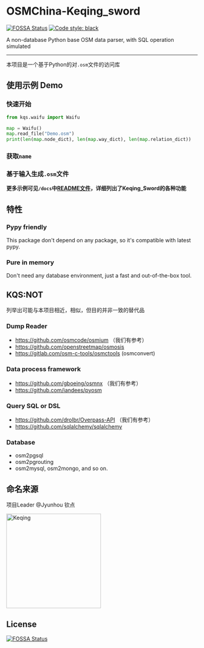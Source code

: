 # OSMChina-Keqing_sword

[![FOSSA Status](https://app.fossa.com/api/projects/git%2Bgithub.com%2FOSMChina%2FOSMChina-Keqing_Sword.svg?type=shield)](https://app.fossa.com/projects/git%2Bgithub.com%2FOSMChina%2FOSMChina-Keqing_Sword?ref=badge_shield)
<a href="https://github.com/psf/black"><img alt="Code style: black" src="https://img.shields.io/badge/code%20style-black-000000.svg"></a>

A non-database Python base OSM data parser, with SQL operation simulated 

----------

本项目是一个基于Python的对`.osm`文件的访问库

## 使用示例 Demo

### 快速开始

```python
from kqs.waifu import Waifu

map = Waifu()
map.read_file("Demo.osm")
print(len(map.node_dict), len(map.way_dict), len(map.relation_dict))
```

### 获取`name`

### 基于输入生成`.osm`文件

**更多示例可见`/docs`中[README文件](/docs/README.md)，详细列出了Keqing_Sword的各种功能**

## 特性

### Pypy friendly

This package don't depend on any package, so it's compatible with latest pypy.

### Pure in memory

Don't need any database environment, just a fast and out-of-the-box tool.

## KQS:NOT

列举出可能与本项目相近，相似，但目的并非一致的替代品

### Dump Reader

+ https://github.com/osmcode/osmium （我们有参考）
+ https://github.com/openstreetmap/osmosis
+ https://gitlab.com/osm-c-tools/osmctools (osmconvert)

### Data process framework

+ https://github.com/gboeing/osmnx （我们有参考）
+ https://github.com/iandees/pyosm

### Query SQL or DSL

+ https://github.com/drolbr/Overpass-API （我们有参考）
+ https://github.com/sqlalchemy/sqlalchemy

### Database

+ osm2pgsql
+ osm2pgrouting
+ osm2mysql, osm2mongo, and so on.

## 命名来源

项目Leader @Jyunhou 钦点

<a herf="https://zh.wikipedia.org/wiki/%E5%8E%9F%E7%A5%9E%E8%A7%92%E8%89%B2%E5%88%97%E8%A1%A8#%E7%92%83%E6%9C%88%E4%B8%83%E6%98%9F"><img alt="Keqing" src="https://avatars.githubusercontent.com/u/45530478?v=4" width=249px></a>

## License
[![FOSSA Status](https://app.fossa.com/api/projects/git%2Bgithub.com%2FOSMChina%2FOSMChina-Keqing_Sword.svg?type=large)](https://app.fossa.com/projects/git%2Bgithub.com%2FOSMChina%2FOSMChina-Keqing_Sword?ref=badge_large)
